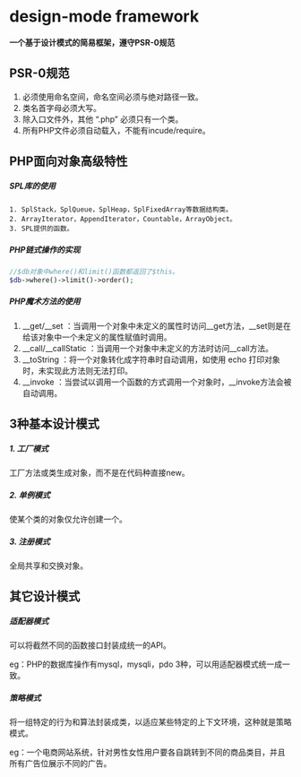 # design-mode framework

**一个基于设计模式的简易框架，遵守PSR-0规范**

## PSR-0规范

1. 必须使用命名空间，命名空间必须与绝对路径一致。
2.  类名首字母必须大写。
3.  除入口文件外，其他 “.php” 必须只有一个类。
4.  所有PHP文件必须自动载入，不能有incude/require。

## PHP面向对象高级特性

##### SPL库的使用

 	1. SplStack，SplQueue，SplHeap，SplFixedArray等数据结构类。
 	2. ArrayIterator，AppendIterator，Countable，ArrayObject。
 	3. SPL提供的函数。

##### PHP链式操作的实现

```php
//$db对象中where()和limit()函数都返回了$this。
$db->where()->limit()->order();
```

##### PHP魔术方法的使用

1. \_\_get/\_\_set ：当调用一个对象中未定义的属性时访问\_\_get方法，\__set则是在给该对象中一个未定义的属性赋值时调用。
2. \_\_call/_\_callStatic ：当调用一个对象中未定义的方法时访问\_\_call方法。
3. \__toString ：将一个对象转化成字符串时自动调用，如使用 echo 打印对象时，未实现此方法则无法打印。
4. \__invoke ：当尝试以调用一个函数的方式调用一个对象时，\_\_invoke方法会被自动调用。

## 3种基本设计模式

##### 1. 工厂模式

工厂方法或类生成对象，而不是在代码种直接new。

##### 2. 单例模式

使某个类的对象仅允许创建一个。

##### 3. 注册模式

全局共享和交换对象。

## 其它设计模式

##### 适配器模式

可以将截然不同的函数接口封装成统一的API。

eg：PHP的数据库操作有mysql，mysqli，pdo 3种，可以用适配器模式统一成一致。

##### 策略模式

将一组特定的行为和算法封装成类，以适应某些特定的上下文环境，这种就是策略模式。

eg：一个电商网站系统，针对男性女性用户要各自跳转到不同的商品类目，并且所有广告位展示不同的广告。